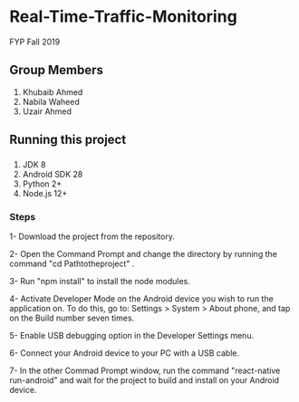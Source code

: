# Real-Time-Traffic-Monitoring
FYP Fall 2019


## Group Members
1. Khubaib Ahmed
2. Nabila Waheed
3. Uzair Ahmed

## Running this project
###
1. JDK 8
2. Android SDK 28
3. Python 2+
4. Node.js 12+

### Steps
1- Download the project from the repository.

2- Open the Command Prompt and change the directory by running the command "cd Pathtotheproject" .

3- Run "npm install" to install the node modules.

4- Activate Developer Mode on the Android device you wish to run the application on. To do this, go to: Settings > System > About phone, and tap on the Build number seven times.

5- Enable USB debugging option in the Developer Settings menu.

6- Connect your Android device to your PC with a USB cable.

7- In the other Commad Prompt window, run the command "react-native run-android" and wait for the project to build and install on your Android device.

